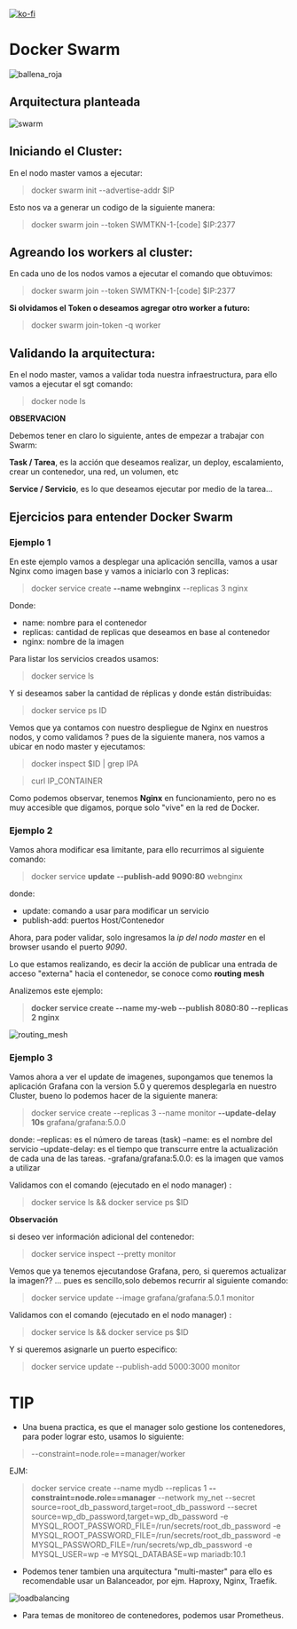 [![ko-fi](https://www.ko-fi.com/img/githubbutton_sm.svg)](https://ko-fi.com/kdetony)

Docker Swarm           
========
 ![ballena_roja](https://github.com/kdetony/docker-swarm/blob/master/images/ballena_roja.jpg)

## Arquitectura planteada 

 ![swarm](https://github.com/kdetony/docker-swarm/blob/master/images/Swarm.png)             

     

## Iniciando el Cluster:

En el nodo master vamos a ejecutar: 

> docker swarm init --advertise-addr $IP 

Esto nos va a generar un codigo de la siguiente manera: 

> docker swarm join --token SWMTKN-1-[code] $IP:2377

## Agreando los workers al cluster:

En cada uno de los nodos vamos a ejecutar el comando que obtuvimos: 

> docker swarm join --token SWMTKN-1-[code] $IP:2377

**Si olvidamos el Token o deseamos agregar otro worker a futuro:**

> docker swarm join-token -q worker


## Validando la arquitectura: 

En el nodo master, vamos a validar toda nuestra infraestructura, para ello vamos a ejecutar el sgt comando:

> docker node ls 


**OBSERVACION**

Debemos tener en claro lo siguiente, antes de empezar a trabajar con Swarm: 

**Task / Tarea**, es la acción que deseamos realizar, un deploy, escalamiento, crear un contenedor, una red, un volumen, etc 

**Service / Servicio**, es lo que deseamos ejecutar por medio de la tarea… 


## Ejercicios para entender Docker Swarm 

### Ejemplo 1 

En este ejemplo vamos a desplegar una aplicación sencilla, vamos a usar Nginx como imagen base y vamos a iniciarlo con 3 replicas:

> docker service create **--name webnginx** --replicas 3 nginx 

Donde: 

- name: nombre para el contenedor
- replicas: cantidad de replicas que deseamos en base al contenedor
- nginx: nombre de la imagen

Para listar los servicios creados usamos:

> docker service ls 

Y si deseamos saber la cantidad de réplicas y donde están distribuidas:

> docker service ps ID

Vemos que ya contamos con nuestro despliegue de Nginx en nuestros nodos, y como validamos ? pues de la siguiente manera, nos vamos a ubicar en nodo master y ejecutamos: 

> docker inspect $ID | grep IPA 

> curl IP_CONTAINER  

Como podemos observar, tenemos **Nginx** en funcionamiento, pero no es muy accesible que digamos, porque solo "vive" en la red de Docker. 

### Ejemplo 2

Vamos ahora modificar esa limitante, para ello recurrimos al siguiente comando: 

> docker service **update** **--publish-add 9090:80**  webnginx

donde: 

- update: comando a usar para modificar un servicio
- publish-add: puertos Host/Contenedor

Ahora, para poder validar, solo ingresamos la *ip del nodo master* en el browser usando el puerto *9090*.

Lo que estamos realizando, es decir la acción de publicar una entrada de acceso "externa" hacia el contenedor, se conoce como **routing mesh**

Analizemos este ejemplo:

>**docker service create --name my-web --publish 8080:80 --replicas 2 nginx**

![routing_mesh](https://github.com/kdetony/docker-swarm/blob/master/images/ingress-routing-mesh.png)


### Ejemplo 3 

Vamos ahora a ver el update de imagenes, supongamos que tenemos la aplicación Grafana con la version 5.0 y queremos desplegarla en nuestro Cluster, bueno lo podemos hacer de la siguiente manera: 

> docker service create --replicas 3 --name monitor **--update-delay 10s** grafana/grafana:5.0.0

donde:
–replicas: es el número de tareas (task)
–name: es el nombre del servicio
–update-delay: es el tiempo que transcurre entre la actualización de cada una de las tareas.
-grafana/grafana:5.0.0: es la imagen que vamos a utilizar

Validamos con el comando (ejecutado en el nodo manager) : 

> docker service ls  && docker service ps $ID

**Observación**

si deseo ver información adicional del contenedor: 

> docker service inspect --pretty monitor

Vemos que ya tenemos ejecutandose Grafana, pero, si queremos actualizar la imagen?? ... pues es sencillo,solo debemos recurrir al siguiente comando: 

> docker service update --image grafana/grafana:5.0.1 monitor

Validamos con el comando (ejecutado en el nodo manager) : 

> docker service ls  && docker service ps $ID

Y si queremos asignarle un puerto especifico: 

> docker service update --publish-add 5000:3000 monitor

TIP
=====
- Una buena practica, es que el manager solo gestione los contenedores, para poder lograr esto, usamos lo siguiente:

> --constraint=node.role==manager/worker

EJM:

> docker service create --name mydb --replicas 1 **--constraint=node.role==manager** --network my_net --secret source=root_db_password,target=root_db_password --secret source=wp_db_password,target=wp_db_password -e MYSQL_ROOT_PASSWORD_FILE=/run/secrets/root_db_password -e MYSQL_ROOT_PASSWORD_FILE=/run/secrets/root_db_password -e MYSQL_PASSWORD_FILE=/run/secrets/wp_db_password -e MYSQL_USER=wp -e MYSQL_DATABASE=wp mariadb:10.1


- Podemos tener tambien una arquitectura "multi-master" para ello es recomendable usar un Balanceador, por ejm. Haproxy, Nginx, Traefik.

![loadbalancing](https://github.com/kdetony/docker-swarm/blob/master/images/ingress-lb.png)

- Para temas de monitoreo de contenedores, podemos usar Prometheus. 
